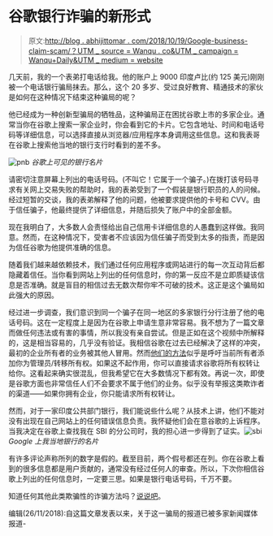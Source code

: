 # 谷歌银行诈骗的新形式

> 原文:[http://blog . abhijittomar . com/2018/10/19/Google-business-claim-scam/？UTM _ source = Wanqu . co&UTM _ campaign = Wanqu+Daily&UTM _ medium = website](http://blog.abhijittomar.com/2018/10/19/google-business-claim-scam/?utm_source=wanqu.co&utm_campaign=Wanqu+Daily&utm_medium=website)



几天前，我的一个表弟打电话给我。他的账户上 9000 印度卢比(约 125 美元)刚刚被一个电话银行骗局抹去。那么，这个 20 多岁、受过良好教育、精通技术的家伙是如何在这种情况下结束这种骗局的呢？

他已经成为一种创新型骗局的牺牲品，这种骗局正在困扰谷歌上市的多家企业。通常当你在谷歌上搜索一家企业时，你会看到它的卡片。它包含地址、时间和电话号码等详细信息，可以选择直接从浏览器/应用程序本身调用这些信息。这和我表哥在谷歌上搜索他当地的银行支行时看到的差不多。

![pnb](../Images/4f6e3e879ed6bb636aefb72ba066deb2.png) *谷歌上可见的银行名片*

请密切注意屏幕上列出的电话号码。(不叫它！它属于一个骗子。)在拨打该号码寻求有关网上交易失败的帮助时，我的表弟受到了一个假装是银行职员的人的问候。经过短暂的交谈，我的表弟解释了他的问题，他被要求提供他的卡号和 CVV。由于信任骗子，他最终提供了详细信息，并随后损失了账户中的全部金额。

现在我明白了，大多数人会责怪给出自己信用卡详细信息的人愚蠢到这样做。我同意。然而，在这种情况下，受害者不应该因为信任骗子而受到太多的指责，而是因为信任谷歌为他提供准确的信息。

随着我们越来越依赖技术，我们通过任何应用程序或网站进行的每一次互动背后都隐藏着信任。当你看到网站上列出的任何信息时，你的第一反应不是立即质疑该信息是否准确。就是盲目的相信过去无数次帮你牢不可破的技术。这正是这个骗局如此强大的原因。

经过进一步调查，我们意识到同一个骗子在同一地区的多家银行分行注册了他的电话号码。这在一定程度上是因为在谷歌上申请生意非常容易。我不想为了一篇文章而做任何违法或有害的事情，所以我没有亲自尝试。但是正如在这个视频中所解释的，这是相当容易的，几乎没有验证。我相信谷歌在过去已经解决了这样的冲突，最初的企业所有者的业务被其他人冒用。然而[他们的方法](https://www.youtube.com/watch?v=uz7tiZgCgw8)似乎是呼吁当前所有者添加你为管理员/转移所有权。如果这不起作用，你可以直接请求谷歌将所有权转让给你。这看起来确实很混乱，但我希望它在大多数情况下都有效。再说一次，即使是谷歌方面也非常信任人们不会要求不属于他们的业务。似乎没有举报这类欺诈者的渠道——如果你拥有企业，你只能请求所有权转让。

然而，对于一家印度公共部门银行，我们能说些什么呢？从技术上讲，他们不能对没有出现在自己网站上的任何错误信息负责。我怀疑他们会在意谷歌的上诉程序。当我决定在谷歌上查找我在 SBI 的分公司时，我的担心进一步得到了证实。![sbi](../Images/936f4f0110f9c1b36ba917742aef96a8.png)*Google 上我当地银行的名片*

有许多评论声称所列的数字是假的。截至目前，两个假号都还在列。你在谷歌上看到的很多信息都是用户贡献的，通常没有经过任何人的审查。所以，下次你相信谷歌上列出的任何信息时，一定要三思。如果是银行电话号码，千万不要。

知道任何其他此类欺骗性的诈骗方法吗？[说说吧](mailto:abhijit@abhijittomar.com)。

编辑(26/11/2018):自这篇文章发表以来，关于这一骗局的报道已被多家新闻媒体报道-

